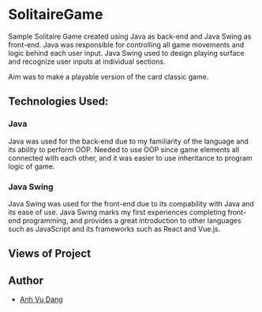 # SolitaireGame
Sample Solitaire Game created using Java as back-end and Java Swing as front-end. Java was responsible for controlling all game movements and logic behind each user input. Java Swing used to design playing surface and recognize user inputs at individual sections.

Aim was to make a playable version of the card classic game.

## Technologies Used:

### Java

Java was used for the back-end due to my familiarity of the language and its ability to perform OOP. Needed to use OOP since game elements all connected with each other, and it was easier to use inheritance to program logic of game.

### Java Swing

Java Swing was used for the front-end due to its compability with Java and its ease of use. Java Swing marks my first experiences completing front-end programming, and provides a great introduction to other languages such as JavaScript and its frameworks such as React and Vue.js.

## Views of Project

## Author
- [Anh Vu Dang](https://github.com/mattydang)
